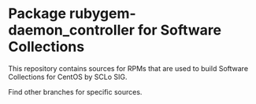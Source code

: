 # Package rubygem-daemon_controller for Software Collections

This repository contains sources for RPMs that are used
to build Software Collections for CentOS by SCLo SIG.

Find other branches for specific sources.
